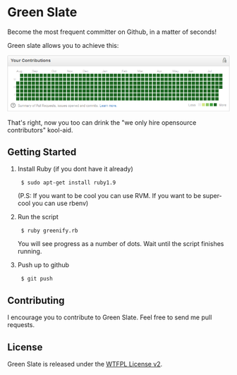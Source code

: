 Green Slate
===========

Become the most frequent committer on Github, in a matter of seconds!

Green slate allows you to achieve this:

![green slate](https://github.com/mamady/green-slate/raw/master/green-slate.png)

That's right, now you too can drink the "we only hire opensource
contributors" kool-aid.

## Getting Started

1. Install Ruby (if you dont have it already)

        $ sudo apt-get install ruby1.9

   (P.S: If you want to be cool you can use RVM. If you want to be super-cool you can use rbenv)

2. Run the script

        $ ruby greenify.rb

   You will see progress as a number of dots. Wait until the script finishes running.
   
3. Push up to github

        $ git push
        

## Contributing

I encourage you to contribute to Green Slate. Feel free to send me pull
requests.


## License

Green Slate is released under the [WTFPL License
v2](http://www.wtfpl.net).